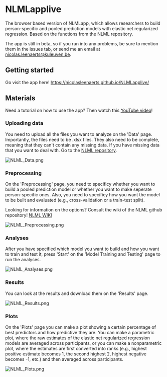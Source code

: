 # NLMLapplive
The browser based version of NLMLapp, which allows researchers to build person-specific and pooled prediction models with elastic net regularized regression. Based on the functions from the NLML repository.

The app is still in beta, so if you run into any problems, be sure to mention them in the issues tab, or send me an email at nicolas.leenaerts@kuleuven.be.

## Getting started
Go visit the app here!
https://nicolasleenaerts.github.io/NLMLapplive/

## Materials
Need a tutorial on how to use the app? Then watch this [YouTube video](https://youtu.be/9tB9n4Njwz0)!

### Uploading data

You need to upload all the files you want to analyze on the 'Data' page. Importantly, the files need to be .xlsx files. They also need to be complete, meaning that they can't contain any missing data. If you have missing data that you want to deal with. Go to the [NLML repository](https://github.com/nicolasleenaerts/NLML/tree/main/Elastic%20Net/Multiple%20Imputation). 

![NLML_Data.png](https://github.com/nicolasleenaerts/NLML/blob/main/Images/NLML_Data.png?raw=true)

### Preprocessing

On the 'Preprocessing' page, you need to specificy whether you want to build a pooled prediction model or whether you want to make seperate person-specific ones. Also, you need to specificy how you want the model to be built and evaluated (e.g., cross-validation or a train-test split).

Looking for information on the options? Consult the wiki of the NLML github repository! [NLML WIKI](https://github.com/mikojeske/NLML/wiki/)

![NLML_Preprocessing.png](https://github.com/nicolasleenaerts/NLML/blob/main/Images/NLML_Preprocessing.png?raw=true)

### Analyses

After you have specified which model you want to build and how you want to train and test it, press 'Start' on the 'Model Training and Testing' page to run the analyses.

![NLML_Analyses.png](https://github.com/nicolasleenaerts/NLML/blob/main/Images/NLML_Analyses.png?raw=true)

### Results

You can look at the results and download them on the 'Results' page.

![NLML_Results.png](https://github.com/nicolasleenaerts/NLML/blob/main/Images/NLML_Results.png?raw=true)

### Plots

On the 'Plots' page you can make a plot showing a certain percentage of best predictors and how predictive they are. You can make a parametric plot, where the raw estimates of the elastic net regularized regression models are averaged across participants, or you can make a nonparametric plot, where the estimates are first converted into ranks (e.g., highest positive estimate becomes 1, the second highest 2, highest negative becomes -1, etc.) and then averaged across participants. 

![NLML_Plots.png](https://github.com/nicolasleenaerts/NLML/blob/main/Images/NLML_Plots.png?raw=true)
